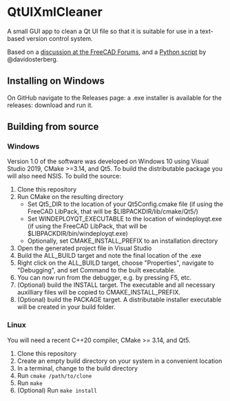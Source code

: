 # QtUIXmlCleaner
A small GUI app to clean a Qt UI file so that it is suitable for use in a text-based version control system.

Based on a [discussion at the FreeCAD Forums](https://forum.freecadweb.org/viewtopic.php?f=10&t=54503), and a [Python script](https://github.com/davidosterberg/Qt-UI-file-sorter) by @davidosterberg.

## Installing on Windows
On GitHub navigate to the Releases page: a .exe installer is available for the releases: download and run it. 

## Building from source

### Windows
Version 1.0 of the software was developed on Windows 10 using Visual Studio 2019, CMake >=3.14, and Qt5. To build the distributable package you will also need NSIS. To build the source:
1. Clone this repository
1. Run CMake on the resulting directory
    * Set Qt5_DIR to the location of your Qt5Config.cmake file (if using the FreeCAD LibPack, that will be $LIBPACKDIR/lib/cmake/Qt5/)
    * Set WINDEPLOYQT_EXECUTABLE to the location of windeployqt.exe (if using the FreeCAD LibPack, that will be $LIBPACKDIR/bin/windeployqt.exe)
    * Optionally, set CMAKE_INSTALL_PREFIX to an installation directory
1. Open the generated project file in Visual Studio
1. Build the ALL_BUILD target and note the final location of the .exe
1. Right click on the ALL_BUILD target, choose "Properties", navigate to "Debugging", and set Command to the built executable.
1. You can now run from the debugger, e.g. by pressing F5, etc.
1. (Optional) build the INSTALL target. The executable and all necessary auxilliary files will be copied to CMAKE_INSTALL_PREFIX.
1. (Optional) build the PACKAGE target. A distributable installer executable will be created in your build folder.

### Linux
You will need a recent C++20 compiler, CMake >= 3.14, and Qt5. 
1. Clone this repository
1. Create an empty build directory on your system in a convenient location
1. In a terminal, change to the build directory
1. Run `cmake /path/to/clone`
1. Run `make`
1. (Optional) Run `make install`
